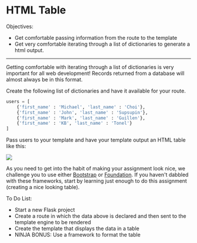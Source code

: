 <h1>HTML Table</h1>

<p>Objectives:</p>
<ul>
    <li>Get comfortable passing information from the route to the template</li>
    <li>Get very comfortable iterating through a list of dictionaries to generate a html output.</li>
</ul>

<hr>


<p>Getting comfortable with iterating through a list of dictionaries is very important for all web development! Records returned from a database will almost always be in this format.</p>

<p>Create the following list of dictionaries and have it available for your route.</p>

```python
users = [
    {'first_name' : 'Michael', 'last_name' : 'Choi'},
    {'first_name' : 'John', 'last_name' : 'Supsupin'},
    {'first_name' : 'Mark', 'last_name' : 'Guillen'},
    {'first_name' : 'KB', 'last_name' : 'Tonel'}
]
```

<p>Pass users to your template and have your template output an HTML table like this:</p>

<img src="https://github.com/alirabah93/Coding-Dojo/blob/master/python/flask/html_table/screenshots/pic.jpg"/>

<p>As you need to get into the habit of making your assignment look nice, we challenge you to use either <a href="https://getbootstrap.com/">Bootstrap</a> or <a href="https://get.foundation/">Foundation</a>. If you haven't dabbled with these frameworks, start by learning just enough to do this assignment (creating a nice looking table).</p>


<p>To Do List:</p>
<ul>
    <li>Start a new Flask project</li>
    <li>Create a route in which the data above is declared and then sent to the template engine to be rendered</li>
    <li>Create the template that displays the data in a table</li>
    <li>NINJA BONUS: Use a framework to format the table</li>
</ul>


